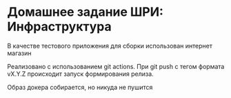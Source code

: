 # Домашнее задание ШРИ: Инфраструктура
В качестве тестового приложения для сборки использован интернет магазин

Реализовано с использованием git actions. 
При git push c тегом формата vX.Y.Z происходит запуск формирования релиза.

Образ докера собирается, но никуда не пушится